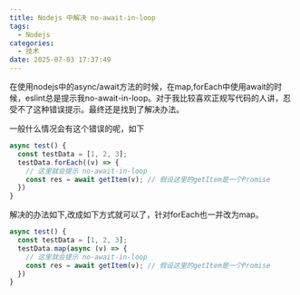 ```yaml
---
title: Nodejs 中解决 no-await-in-loop
tags:
  - Nodejs
categories:
  - 技术
date: 2025-07-03 17:37:49
---
```


在使用nodejs中的async/await方法的时候，在map,forEach中使用await的时候，eslint总是提示我no-await-in-loop。对于我比较喜欢正规写代码的人讲，忍受不了这种错误提示。最终还是找到了解决办法。

一般什么情况会有这个错误的呢，如下

```javascript
async test() {
  const testData = [1, 2, 3];
  testData.forEach((v) => {
    // 这里就会提示 no-await-in-loop
    const res = await getItem(v); // 假设这里的getItem是一个Promise 
  })
}
```

解决的办法如下,改成如下方式就可以了，针对forEach也一并改为map。

```js
async test() {
  const testData = [1, 2, 3];
  testData.map(async (v) => {
    // 这里就会提示 no-await-in-loop
    const res = await getItem(v); // 假设这里的getItem是一个Promise 
  })
}
```
